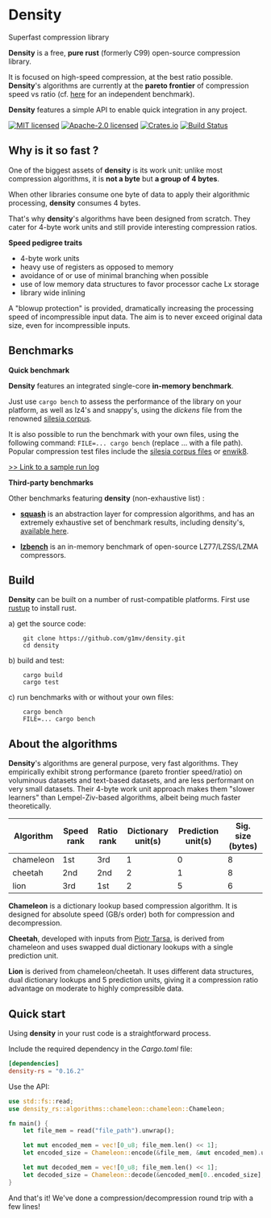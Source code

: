 Density
========
Superfast compression library

**Density** is a free, **pure rust** (formerly C99) open-source compression library.

It is focused on high-speed compression, at the best ratio possible. **Density**'s algorithms are currently at the **pareto frontier** of compression speed vs ratio (cf. [here](https://quixdb.github.io/squash-benchmark/?dataset=dickens&machine=s-desktop) for an independent benchmark).

**Density** features a simple API to enable quick integration in any project.

[![MIT licensed](https://img.shields.io/badge/License-MIT-blue.svg)](./LICENSE-MIT)
[![Apache-2.0 licensed](https://img.shields.io/badge/License-Apache%202.0-blue.svg)](./LICENSE-APACHE)
[![Crates.io](https://img.shields.io/crates/v/density-rs.svg?maxAge=2592000)](https://crates.io/crates/density-rs)
[![Build Status](https://github.com/g1mv/density-rs/actions/workflows/ci.yml/badge.svg)](https://github.com/g1mv/density-rs/actions)

Why is it so fast ?
-------------------

One of the biggest assets of **density** is its work unit: unlike most compression algorithms, it is **not a byte**
but **a group of 4 bytes**.

When other libraries consume one byte of data to apply their algorithmic processing, **density** consumes 4 bytes.

That's why **density**'s algorithms have been designed from scratch. They cater for 4-byte work units and still provide interesting compression ratios.

**Speed pedigree traits**

* 4-byte work units
* heavy use of registers as opposed to memory
* avoidance of or use of minimal branching when possible
* use of low memory data structures to favor processor cache Lx storage
* library wide inlining

A "blowup protection" is provided, dramatically increasing the processing speed of incompressible input data. The aim
is to never exceed original data size, even for incompressible inputs.

Benchmarks
----------

**Quick benchmark**

**Density** features an integrated single-core **in-memory benchmark**.

Just use ```cargo bench``` to assess the performance of the library on your platform, as well as lz4's and snappy's,
using the
*dickens* file from the renowned [silesia corpus](https://sun.aei.polsl.pl//~sdeor/index.php?page=silesia).

It is also possible to run the benchmark with your own files, using the following command: ```FILE=... cargo bench``` (replace ... with a file path).
Popular compression test files include
the [silesia corpus files](https://sun.aei.polsl.pl//~sdeor/index.php?page=silesia)
or [enwik8](https://mattmahoney.net/dc/textdata.html).

[>> Link to a sample run log](benchmark.log)

**Third-party benchmarks**

Other benchmarks featuring **density** (non-exhaustive list) :

* [**squash**](https://github.com/quixdb/squash) is an abstraction layer for compression algorithms, and has an
  extremely exhaustive set of benchmark results, including
  density's, [available here](https://quixdb.github.io/squash-benchmark/?dataset=dickens&machine=s-desktop).

* [**lzbench**](https://github.com/inikep/lzbench) is an in-memory benchmark of open-source LZ77/LZSS/LZMA compressors.

Build
-----
**Density** can be built on a number of rust-compatible platforms. First use [rustup](https://rustup.rs) to install
rust.

a) get the source code:

```shell
    git clone https://github.com/g1mv/density.git
    cd density
```

b) build and test:

```shell
    cargo build
    cargo test
```

c) run benchmarks with or without your own files:

```shell
    cargo bench
    FILE=... cargo bench
```

About the algorithms
--------------------

**Density**'s algorithms are general purpose, very fast algorithms. They empirically exhibit strong performance (pareto frontier speed/ratio) on
voluminous datasets and text-based datasets, and are less performant on very small datasets. Their 4-byte work unit
approach makes them "slower
learners" than Lempel-Ziv-based algorithms, albeit being much faster theoretically.

| Algorithm | Speed rank | Ratio rank | Dictionary unit(s) | Prediction unit(s) | Sig. size (bytes) |
|-----------|------------|------------|--------------------|--------------------|-------------------|
| chameleon | 1st        | 3rd        | 1                  | 0                  | 8                 |
| cheetah   | 2nd        | 2nd        | 2                  | 1                  | 8                 |
| lion      | 3rd        | 1st        | 2                  | 5                  | 6                 |

**Chameleon** is a dictionary lookup based compression algorithm. It is designed for absolute speed (GB/s order) both for compression
and decompression.

**Cheetah**, developed with inputs from [Piotr Tarsa](https://github.com/tarsa), is derived from chameleon and
uses swapped dual dictionary lookups with a single prediction unit.

**Lion** is derived from chameleon/cheetah. It uses different data structures, dual dictionary lookups and 5 prediction units, giving it a compression ratio advantage on moderate to highly compressible data.

Quick start
--------------------------------------------
Using **density** in your rust code is a straightforward process.

Include the required dependency in the *Cargo.toml* file:

```toml
[dependencies]
density-rs = "0.16.2"
```

Use the API:

```rust
use std::fs::read;
use density_rs::algorithms::chameleon::chameleon::Chameleon;

fn main() {
    let file_mem = read("file_path").unwrap();

    let mut encoded_mem = vec![0_u8; file_mem.len() << 1];
    let encoded_size = Chameleon::encode(&file_mem, &mut encoded_mem).unwrap();

    let mut decoded_mem = vec![0_u8; file_mem.len() << 1];
    let decoded_size = Chameleon::decode(&encoded_mem[0..encoded_size], &mut decoded_mem).unwrap();
}
```

And that's it! We've done a compression/decompression round trip with a few lines!